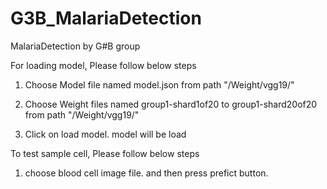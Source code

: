 # G3B_MalariaDetection
MalariaDetection by G#B group


For loading model, Please follow below steps

 1) Choose  Model file named model.json from  path "/Weight/vgg19/"

 2) Choose  Weight files named group1-shard1of20 to group1-shard20of20   from path "/Weight/vgg19/"
 
 3) Click on load model. model will be load
 
 To test sample cell,  Please follow below steps
 
 1) choose blood cell image file. and then press prefict button. 
